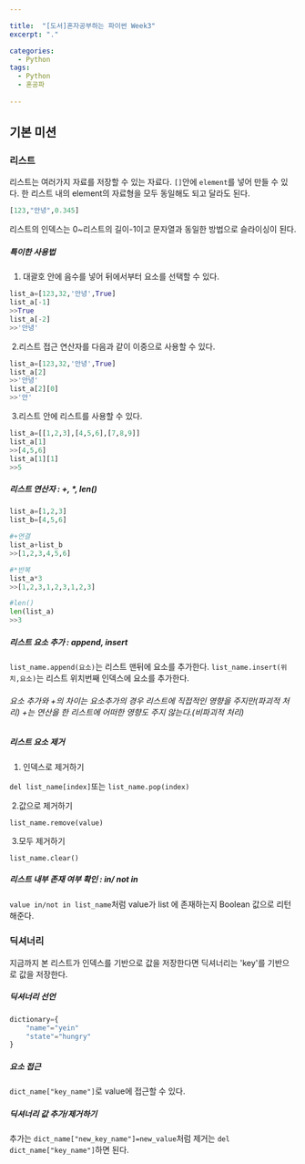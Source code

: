 ```yaml
---

title:  "[도서]혼자공부하는 파이썬 Week3"
excerpt: "."

categories:
  - Python
tags:
  - Python
  - 혼공파
  
---
```

## 기본 미션

### 리스트

리스트는 여러가지 자료를 저장할 수 있는 자료다.  `[]`안에 `element`를 넣어 만들 수 있다. 한 리스트 내의 element의 자료형을 모두 동일해도 되고 달라도 된다. 

```python
[123,"안녕",0.345]
```

리스트의 인덱스는 0~리스트의 길이-1이고 문자열과 동일한 방법으로 슬라이싱이 된다.

##### 특이한 사용법

1. 대괄호 안에 음수를 넣어 뒤에서부터 요소를 선택할 수 있다.

```python
list_a=[123,32,'안녕',True]
list_a[-1]
>>True
list_a[-2]
>>'안녕'
```

​	2.리스트 접근 연산자를 다음과 같이 이중으로 사용할 수 있다.

```python
list_a=[123,32,'안녕',True]
list_a[2]
>>'안녕'
list_a[2][0]
>>'안'
```

​	3.리스트 안에 리스트를 사용할 수 있다.

```python
list_a=[[1,2,3],[4,5,6],[7,8,9]]
list_a[1]
>>[4,5,6]
list_a[1][1]
>>5
```



##### 리스트 연산자 : +, *, len()

```python
list_a=[1,2,3]
list_b=[4,5,6]

#+연결
list_a+list_b
>>[1,2,3,4,5,6]

#*반복
list_a*3
>>[1,2,3,1,2,3,1,2,3]

#len()
len(list_a)
>>3
```



##### 리스트 요소 추가 : append, insert

`list_name.append(요소)`는 리스트 맨뒤에 요소를 추가한다. `list_name.insert(위치,요소)`는 리스트 위치번째 인덱스에 요소를 추가한다.

###### 요소 추가와 +의 차이는 요소추가의 경우 리스트에 직접적인 영향을 주지만(파괴적 처리) +는 연산을 한 리스트에 어떠한 영향도 주지 않는다.(비파괴적 처리) 



##### 리스트 요소 제거 

1. 인덱스로 제거하기

`del list_name[index]`또는 `list_name.pop(index)`

​	2.값으로 제거하기

`list_name.remove(value)`

​	3.모두 제거하기

`list_name.clear()`



##### 리스트  내부 존재 여부 확인 : in/ not in

`value in/not in list_name`처럼 value가 list 에 존재하는지 Boolean 값으로 리턴해준다.



### 딕셔너리

지금까지 본 리스트가 인덱스를 기반으로 값을 저장한다면 딕셔너리는 'key'를 기반으로 값을 저장한다.

##### 딕셔너리 선언

```python
dictionary={
	"name"="yein"
	"state"="hungry"
}
```

   

##### 요소 접근

`dict_name["key_name"]`로  value에 접근할 수 있다.



##### 딕셔너리 값 추가/제거하기

추가는 `dict_name["new_key_name"]=new_value`처럼 제거는 `del dict_name["key_name"]`하면 된다.
